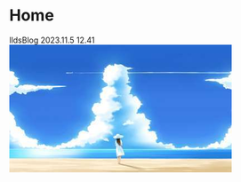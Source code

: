 # Home
lldsBlog
2023.11.5   12.41
![code](https://raw.githubusercontent.com/lldscc/PicGo_bed/main/image/003.jpg)